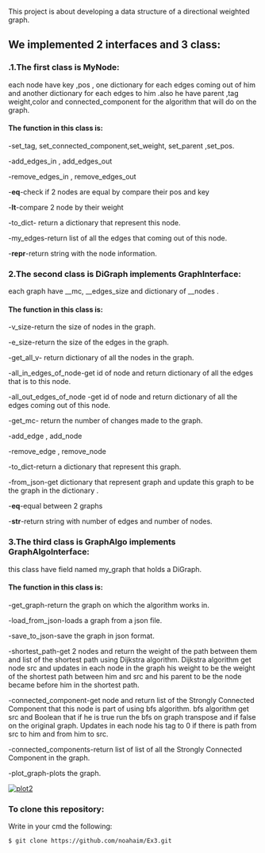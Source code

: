This project is about developing a data structure of a directional weighted graph.

## We implemented 2 interfaces and 3 class:

### .1.The first class is MyNode:

each node have key ,pos , one dictionary for each edges coming out of him and another dictionary for each edges to him .also he have  parent ,tag  weight,color and connected_component for the algorithm that will do on the graph.
#### The function in this class is:

-set_tag, set_connected_component,set_weight, set_parent ,set_pos.

-add_edges_in , add_edges_out

-remove_edges_in , remove_edges_out

-__eq__-check if 2 nodes are equal by compare their pos and key

-__lt__-compare 2 node by their weight

-to_dict- return a  dictionary that represent this node.

-my_edges-return list of all the edges that coming out of this node.

-__repr__-return string with the node information. 

### 2.The second class is DiGraph implements GraphInterface:

each graph have __mc, __edges_size and dictionary  of __nodes .

#### The function in this class is:

-v_size-return the size of nodes in the graph.

-e_size-return the size of the edges in the graph.

-get_all_v- return dictionary  of all the nodes in the graph.

-all_in_edges_of_node-get id of node and return dictionary  of all the edges that is to this node.

-all_out_edges_of_node -get id of node and return dictionary  of all the edges coming out of this node.

-get_mc- return the number of changes made to the graph.

-add_edge , add_node

-remove_edge , remove_node

-to_dict-return a dictionary  that represent this graph.

-from_json-get dictionary  that represent graph and update this graph to be the graph in the dictionary  .

-__eq__-equal between 2 graphs

-__str__-return string with number of edges and number of nodes.

### 3.The third class is GraphAlgo implements GraphAlgoInterface:

this class have field named my_graph that holds a DiGraph.

#### The function in this class is:

-get_graph-return the graph on which the algorithm works in.

-load_from_json-loads a graph from a json file.

-save_to_json-save the graph in json format.

-shortest_path-get 2 nodes and return the weight of the path between them and list of the shortest path using Dijkstra algorithm. Dijkstra algorithm get node src and updates in each node in the graph his weight to be the weight of the shortest path between him and src and his parent to be the node became before him in the shortest path.

-connected_component-get node and return list of the Strongly Connected Component that this node is part of using bfs algorithm. bfs algorithm get src and Boolean that if he is true run the bfs on graph transpose and if false on the original graph. Updates in each node his tag to 0 if there is path from src to him and from him to src.

-connected_components-return list of list of all the Strongly Connected Component in the graph.

-plot_graph-plots the graph.

<a href="https://ibb.co/9wY3QLN"><img src="https://i.ibb.co/KNyzTkX/plot2.png" alt="plot2" border="0"></a>
 
### To clone this repository:
Write in your cmd the following:
```buildoutcfg
$ git clone https://github.com/noahaim/Ex3.git
```

